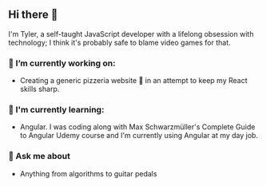 ## Hi there 👋

I'm Tyler, a self-taught JavaScript developer with a lifelong obsession with technology; I think it's probably safe to blame video games for that.

<!--
**tylermwatts/tylermwatts** is a ✨ _special_ ✨ repository because its `README.md` (this file) appears on your GitHub profile.

Here are some ideas to get you started:

- 🔭 I’m currently working on ...
- 🌱 I’m currently learning ...
- 👯 I’m looking to collaborate on ...
- 🤔 I’m looking for help with ...
- 💬 Ask me about ...
- 📫 How to reach me: ...
- 😄 Pronouns: ...
- ⚡ Fun fact: ...
-->

### 🔭 I’m currently working on:
- Creating a generic pizzeria website 🍕 in an attempt to keep my React skills sharp.

### 🌱 I'm currently learning:

- Angular. I was coding along with Max Schwarzmüller's Complete Guide to Angular Udemy course and I'm currently using Angular at my day job.

### 💬 Ask me about

- Anything from algorithms to guitar pedals
